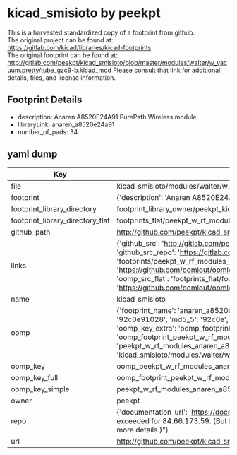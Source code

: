 # kicad_smisioto by peekpt  
This is a harvested standardized copy of a footprint from github.  
The original project can be found at:  
https://gitlab.com/kicad/libraries/kicad-footprints  
The original footprint can be found at:
http://gitlab.com/peekpt/kicad_smisioto/blob/master/modules/walter/w_vacuum.pretty/tube_gzc9-b.kicad_mod
Please consult that link for additional, details, files, and license information.  
## Footprint Details
* description: Anaren A8520E24A91 PurePath Wireless module  
* libraryLink: anaren_a8520e24a91  
* number_of_pads: 34  
## yaml dump  
| Key | Value |  
| --- | --- |  
| file | kicad_smisioto/modules/walter/w_rf_modules.pretty/anaren_a8520e24a91.kicad_mod |  
| footprint | {'description': 'Anaren A8520E24A91 PurePath Wireless module', 'libraryLink': 'anaren_a8520e24a91', 'number_of_pads': 34} |  
| footprint_library_directory | footprint_library_owner/peekpt_kicad_smisioto |  
| footprint_library_directory_flat | footprints_flat/peekpt_w_rf_modules_anaren_a8520e24a91/working |  
| github_path | http://github.com/peekpt/kicad_smisioto/blob/master/modules/walter/w_rf_modules.pretty/anaren_a8520e24a91.kicad_mod |  
| links | {'github_src': 'http://gitlab.com/peekpt/kicad_smisioto/blob/master/modules/walter/w_vacuum.pretty/tube_gzc9-b.kicad_mod', 'github_src_repo': 'https://gitlab.com/kicad/libraries/kicad-footprints', 'oomp_bot': 'footprints/peekpt_w_rf_modules_anaren_a8520e24a91/working', 'oomp_bot_github': 'https://github.com/oomlout/oomlout_oomp_footprint_bot/tree/main/footprints/peekpt_w_rf_modules_anaren_a8520e24a91/working', 'oomp_src_flat': 'footprints_flat/footprints_flat/peekpt_w_rf_modules_anaren_a8520e24a91/working', 'oomp_src_flat_github': 'https://github.com/oomlout/oomlout_oomp_footprint_src/tree/main/footprints_flat/peekpt_w_rf_modules_anaren_a8520e24a91/working'} |  
| name | kicad_smisioto |  
| oomp | {'footprint_name': 'anaren_a8520e24a91', 'library_name': 'w_rf_modules', 'md5': '92c0e910287a005003801a6ebd05b869', 'md5_10': '92c0e91028', 'md5_5': '92c0e', 'md5_6': '92c0e9', 'oomp_key': 'oomp_peekpt_w_rf_modules_anaren_a8520e24a91', 'oomp_key_extra': 'oomp_footprint_peekpt_w_rf_modules_anaren_a8520e24a91', 'oomp_key_full': 'oomp_footprint_peekpt_w_rf_modules_anaren_a8520e24a91_92c0e9', 'oomp_key_simple': 'peekpt_w_rf_modules_anaren_a8520e24a91', 'original_filename': 'kicad_smisioto/modules/walter/w_rf_modules.pretty/anaren_a8520e24a91.kicad_mod', 'owner_name': 'peekpt'} |  
| oomp_key | oomp_peekpt_w_rf_modules_anaren_a8520e24a91 |  
| oomp_key_full | oomp_footprint_peekpt_w_rf_modules_anaren_a8520e24a91 |  
| oomp_key_simple | peekpt_w_rf_modules_anaren_a8520e24a91 |  
| owner | peekpt |  
| repo | {'documentation_url': 'https://docs.github.com/rest/overview/resources-in-the-rest-api#rate-limiting', 'message': "API rate limit exceeded for 84.66.173.59. (But here's the good news: Authenticated requests get a higher rate limit. Check out the documentation for more details.)"} |  
| url | http://github.com/peekpt/kicad_smisioto |  

